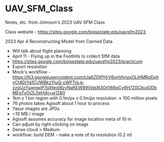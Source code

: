 # UAV_SFM_Class
Notes, etc. from Johnson's 2023 UAV SFM Class

Class website - https://sites.google.com/boisestate.edu/uavsfm2023

2023 Apr 4
Reconstructing Model from Canned Data

* Will talk about flight planning
* April 11 - Flying up in the Foothills to collect SfM data
* https://sites.google.com/boisestate.edu/uavsfm2023/practicum
* Export resolution
* Mock's workflow - https://lh3.googleusercontent.com/tJa6ZDtPHrV6onVhnzxOLjHMRoDxhyCt4DIYa1CUWBkzYjuQ-cWPTnLg-zzgUzYuwgwiP7qXtegI8zyNaKEW89VldsN3Or066qCy6H7Z0CikuiODbMEgTyOj2L0eHdij=w1280
* 1km x 1 km region with 0.1m/px x 0.1m/px resolution -> 100 million pixels
* 76 photos takes Agisoft about 1 hour to process
* Yasur images are JPGs
* ~10 MB / image
* Agisoft assumes accuracy for image location meta of 10 m
* Can adjust by right-clicking on image
* Dense cloud > Medium
* workflow: build DEM - make a note of its resolution (0.2 m)
